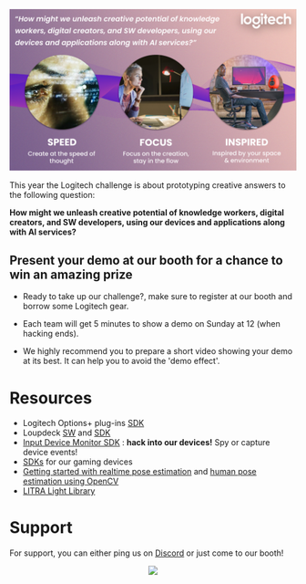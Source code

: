 
![](img/logitech-lauzhack23.png)


This year the Logitech challenge is about prototyping creative answers to the following question:

**How might we unleash creative potential of knowledge workers, digital creators, and SW developers, using our devices and applications along with AI services?**



## Present your demo at our booth for a chance to win an amazing prize
- Ready to take up our challenge?, make sure to register at our booth and borrow some Logitech gear.

- Each team will get 5 minutes to show a demo on Sunday at 12 (when hacking ends).

- We highly recommend you to prepare a short video showing your demo at its best. It can help you to avoid the 'demo effect'.

# Resources
- Logitech Options+ plug-ins [SDK](./options-plus/)
- Loupdeck [SW](https://support.loupedeck.com/downloads) and [SDK](https://support.loupedeck.com/getting-started)
- [Input Device Monitor SDK](./devmon/) : **hack into our devices!** Spy or capture device events!
- [SDKs](https://www.logitechg.com/en-us/innovation/developer-lab.html) for our gaming devices
- [Getting started with realtime pose estimation](./fastPose/) and [human pose estimation using OpenCV](https://www.learnopencv.com/deep-learning-based-human-pose-estimation-using-opencv-cpp-python/)
- [LITRA Light Library](https://github.com/timrogers/litra)
  
# Support

For support, you can either ping us on [Discord](https://discord.com/channels/1079762641309925406/1178706240306696232) or just come to our booth!

<div style="text-align:center">
    <a href="https://www.logitech.com"><img src="img/logitech.png"></a>
</div>
